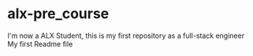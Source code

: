 # alx-pre_course
I'm now a ALX Student, this is my first repository as a full-stack engineer
My first Readme file
